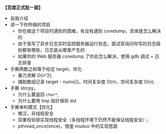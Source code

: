 **【百度正式批一面】**

- 自我介绍
- 讲一下你所做的项目
  - 你在做这个项目时遇到的困难，有没有遇到 coredump，具体是怎么解决的
  - 由于我写了异步日志实时监控服务器运行状态，面试官询问你写的日志级别都有哪些，日志是从哪里产生的
  - 如果你的 Web 服务器 coredump 了你会怎么解决，使用 gdb 调试 + 日志排查
- 手撕两数之和等于给定 target，优化
  - 暴力求解 O(n^2);
  - 辅助数组记录 target - nums[i]，时间复杂度 O(n)，空间复杂度 O(n);
- 手撕 strcpy，
  - 为什么要返回 `char*`;
  - 为什么要用 tmp 指针保存 dst
- 手撕单利模式【优化】
  - 懒汉，非线程安全
  - 双重校验锁实现线程安全（多线程环境下仍然不能保证线程安全）；
  - pthread_once(once)，借鉴 muduo 中的实现思路

